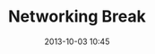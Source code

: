 ---
date: 2013-10-03 10:45
hour: 10:45 - 11:15
title: Networking Break
name: 
company:
categories: day2
expand:
---